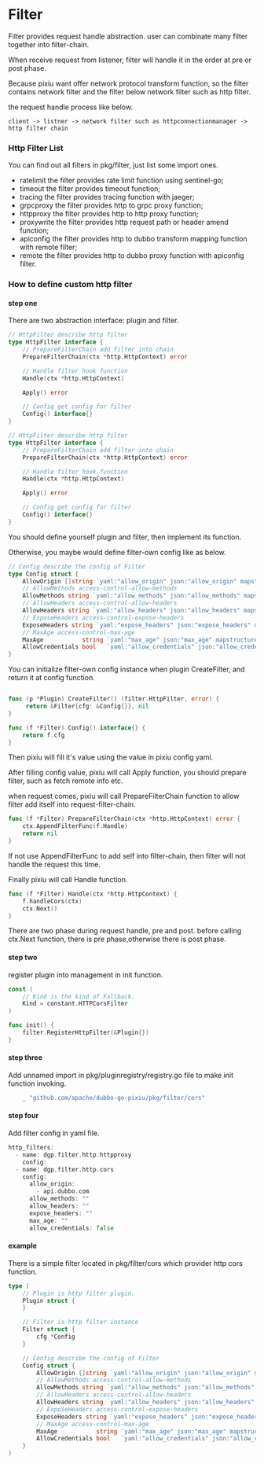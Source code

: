 # Filter


Filter provides request handle abstraction. user can combinate many filter together into filter-chain.

When receive request from listener, filter will handle it in the order at pre or post phase.

Because pixiu want offer network protocol transform function, so the filter contains network filter and the filter below network filter such as http filter.

the request handle process like below.
```
client -> listner -> network filter such as httpconnectionmanager -> http filter chain

```

### Http Filter List

You can find out all filters in pkg/filter, just list some import ones.

- ratelimit the filter provides rate limit function using sentinel-go;
- timeout the filter provides timeout function;
- tracing the filter provides tracing function with jaeger;
- grpcproxy the filter provides http to grpc proxy function;
- httpproxy the filter provides http to http proxy function;
- proxywrite the filter provides http request path or header amend function;
- apiconfig the filter provides http to dubbo transform mapping function with remote filter;
- remote the filter provides http to dubbo proxy function with apiconfig filter.


### How to define custom http filter
#### step one

There are two abstraction interface: plugin and filter.

```go
// HttpFilter describe http filter
type HttpFilter interface {
    // PrepareFilterChain add filter into chain
    PrepareFilterChain(ctx *http.HttpContext) error

    // Handle filter hook function
    Handle(ctx *http.HttpContext)

    Apply() error

    // Config get config for filter
    Config() interface{}
}

// HttpFilter describe http filter
type HttpFilter interface {
    // PrepareFilterChain add filter into chain
    PrepareFilterChain(ctx *http.HttpContext) error

    // Handle filter hook function
    Handle(ctx *http.HttpContext)

    Apply() error

    // Config get config for filter
    Config() interface{}
}
```

You should define yourself plugin and filter, then implement its function.

Otherwise, you maybe would define filter-own config like as below.

```go
// Config describe the config of Filter
type Config struct {		
	AllowOrigin []string `yaml:"allow_origin" json:"allow_origin" mapstructure:"allow_origin"`
	// AllowMethods access-control-allow-methods
	AllowMethods string `yaml:"allow_methods" json:"allow_methods" mapstructure:"allow_methods"`
	// AllowHeaders access-control-allow-headers
	AllowHeaders string `yaml:"allow_headers" json:"allow_headers" mapstructure:"allow_headers"`
	// ExposeHeaders access-control-expose-headers
	ExposeHeaders string `yaml:"expose_headers" json:"expose_headers" mapstructure:"expose_headers"`
	// MaxAge access-control-max-age
	MaxAge           string `yaml:"max_age" json:"max_age" mapstructure:"max_age"`
	AllowCredentials bool   `yaml:"allow_credentials" json:"allow_credentials" mapstructure:"allow_credentials"`
}
```

You can initialize filter-own config instance when plugin CreateFilter, and return it at config function.

```go

func (p *Plugin) CreateFilter() (filter.HttpFilter, error) {
     return &Filter{cfg: &Config{}}, nil
}

func (f *Filter) Config() interface{} {
	return f.cfg
}
```
Then pixiu will fill it's value using the value in pixiu config yaml.

After filling config value, pixiu will call Apply function, you should prepare filter, such as fetch remote info etc.

when request comes, pixiu will call PrepareFilterChain function to allow filter add itself into request-filter-chain.

```go
func (f *Filter) PrepareFilterChain(ctx *http.HttpContext) error {
	ctx.AppendFilterFunc(f.Handle)
	return nil
}
```
If not use AppendFilterFunc to add self into filter-chain, then filter will not handle the request this time.

Finally pixiu will call Handle function.

```go
func (f *Filter) Handle(ctx *http.HttpContext) {
	f.handleCors(ctx)
	ctx.Next()
}

```

There are two phase during request handle, pre and post. before calling ctx.Next function, there is pre phase,otherwise there is post phase.



#### step two

register plugin into management in init function.

```go
const (
	// Kind is the kind of Fallback.
	Kind = constant.HTTPCorsFilter
)

func init() {
	filter.RegisterHttpFilter(&Plugin{})
}
```

#### step three

Add unnamed import in pkg/pluginregistry/registry.go file to make init function invoking.

```go
	_ "github.com/apache/dubbo-go-pixiu/pkg/filter/cors"
```


#### step four

Add filter config in yaml file.

```go
http_filters:
  - name: dgp.filter.http.httpproxy
    config:
  - name: dgp.filter.http.cors
    config:
      allow_origin:
        - api.dubbo.com
      allow_methods: ""
      allow_headers: ""
      expose_headers: ""
      max_age: ""
      allow_credentials: false
```


#### example

There is a simple filter located in pkg/filter/cors which provider http cors function.

```go
type (
	// Plugin is http filter plugin.
	Plugin struct {
	}

	// Filter is http filter instance
	Filter struct {
		cfg *Config
	}

	// Config describe the config of Filter
	Config struct {
		AllowOrigin []string `yaml:"allow_origin" json:"allow_origin" mapstructure:"allow_origin"`
		// AllowMethods access-control-allow-methods
		AllowMethods string `yaml:"allow_methods" json:"allow_methods" mapstructure:"allow_methods"`
		// AllowHeaders access-control-allow-headers
		AllowHeaders string `yaml:"allow_headers" json:"allow_headers" mapstructure:"allow_headers"`
		// ExposeHeaders access-control-expose-headers
		ExposeHeaders string `yaml:"expose_headers" json:"expose_headers" mapstructure:"expose_headers"`
		// MaxAge access-control-max-age
		MaxAge           string `yaml:"max_age" json:"max_age" mapstructure:"max_age"`
		AllowCredentials bool   `yaml:"allow_credentials" json:"allow_credentials" mapstructure:"allow_credentials"`
	}
)

```
 